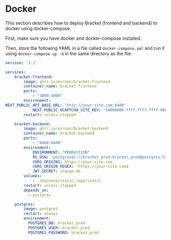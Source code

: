 # Docker

This section describes how to deploy Bracket (frontend and backend) to docker using docker-compose.

First, make sure you have docker and docker-compose installed.

Then, store the following YAML in a file called `docker-compose.yml` and run it using
`docker-compose up -d` in the same directory as the file:

```yaml
version: '3.1'

services:
    bracket-frontend:
        image: ghcr.io/evroon/bracket-frontend
        container_name: bracket-frontend
        ports:
            - "3000:3000"
        environment:
NEXT_PUBLIC_API_BASE_URL: "http://your-site.com:8400"
            NEXT_PUBLIC_HCAPTCHA_SITE_KEY: "10000000-ffff-ffff-ffff-000000000001"  # Public test key
        restart: unless-stopped

    bracket-backend:
        image: ghcr.io/evroon/bracket-backend
        container_name: bracket-backend
        ports:
            - "8400:8400"
        environment:
            ENVIRONMENT: "PRODUCTION"
            PG_DSN: "postgresql://bracket_prod:bracket_prod@postgres:5432/bracket_prod"
            CORS_ORIGINS: https://your-site.com
            CORS_ORIGIN_REGEX: ^https://your-site.com$
            JWT_SECRET: change_me
        volumes:
            - ./backend/static:/app/static
        restart: unless-stopped
        depends_on:
          - postgres

    postgres:
        image: postgres
        restart: always
        environment:
          POSTGRES_DB: bracket_prod
          POSTGRES_USER: bracket_prod
          POSTGRES_PASSWORD: bracket_prod
```
